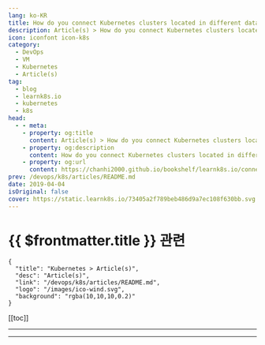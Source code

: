 ```yaml
---
lang: ko-KR
title: How do you connect Kubernetes clusters located in different data centres?"
description: Article(s) > How do you connect Kubernetes clusters located in different data centres?
icon: iconfont icon-k8s
category:
  - DevOps
  - VM
  - Kubernetes
  - Article(s)
tag:
  - blog
  - learnk8s.io
  - kubernetes
  - k8s
head:
  - - meta:
    - property: og:title
      content: Article(s) > How do you connect Kubernetes clusters located in different data centres?
    - property: og:description
      content: How do you connect Kubernetes clusters located in different data centres?
    - property: og:url
      content: https://chanhi2000.github.io/bookshelf/learnk8s.io/connecting-multiple-kubernetes-clusters.html
prev: /devops/k8s/articles/README.md
date: 2019-04-04
isOriginal: false
cover: https://static.learnk8s.io/73405a2f789beb486d9a7ec108f630bb.svg
---
```


# {{ $frontmatter.title }} 관련

```component VPCard
{
  "title": "Kubernetes > Article(s)",
  "desc": "Article(s)",
  "link": "/devops/k8s/articles/README.md",
  "logo": "/images/ico-wind.svg",
  "background": "rgba(10,10,10,0.2)"
}
```

[[toc]]

---

<SiteInfo
  name="How do you connect Kubernetes clusters located in different data centres?"
  desc="In Kubernetes, you might want to distribute your workloads in different regions to improve your reliability and availability. Learn what options you have."
  url="https://learnk8s.io/connecting-multiple-kubernetes-clusters"
  logo="https://static.learnk8s.io/f7e5160d4744cf05c46161170b5c11c9.svg"
  preview="https://static.learnk8s.io/73405a2f789beb486d9a7ec108f630bb.svg"/>

<!-- TODO: 작성 -->

---

<TagLinks />